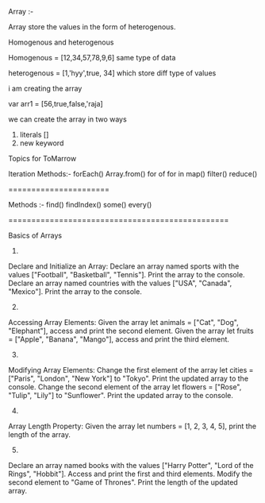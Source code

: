 Array :-

Array store the values in the form of heterogenous.

Homogenous and heterogenous

Homogenous = [12,34,57,78,9,6]  same type of data

heterogenous = [1,'hyy',true, 34]  which store diff type of values

i am creating the array

var arr1 = [56,true,false,'raja]


we can create the array in two ways

1. literals []
2. new keyword


Topics for ToMarrow

Iteration Methods:- 
forEach()
Array.from()
for of
for in
map()
filter()
reduce()

======================

Methods :-
find()
findIndex()
some()
every()


================================================

Basics of Arrays

1.
Declare and Initialize an Array:
Declare an array named sports with the values ["Football", "Basketball", "Tennis"].
Print the array to the console.
Declare an array named countries with the values ["USA", "Canada", "Mexico"].
Print the array to the console.

2.
Accessing Array Elements:
Given the array let animals = ["Cat", "Dog", "Elephant"], access and print the second element.
Given the array let fruits = ["Apple", "Banana", "Mango"], access and print the third element.

3.
Modifying Array Elements:
Change the first element of the array let cities = ["Paris", "London", "New York"] to "Tokyo".
Print the updated array to the console.
Change the second element of the array let flowers = ["Rose", "Tulip", "Lily"] to "Sunflower".
Print the updated array to the console.

4.
Array Length Property:
Given the array let numbers = [1, 2, 3, 4, 5], print the length of the array.

5.
Declare an array named books with the values ["Harry Potter", "Lord of the Rings", "Hobbit"].
Access and print the first and third elements.
Modify the second element to "Game of Thrones".
Print the length of the updated array.











   


